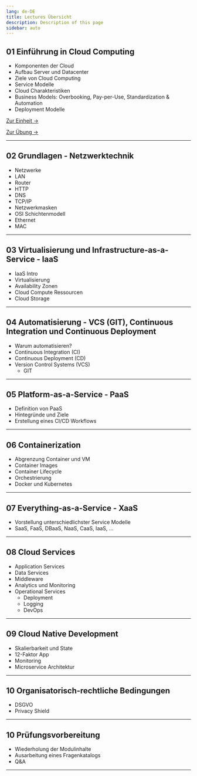 ```yaml
---
lang: de-DE
title: Lectures Übersicht
description: Description of this page
sidebar: auto
---
```


## 01 Einführung in Cloud Computing<Badge text="neu" />

- Komponenten der Cloud
- Aufbau Server und Datacenter
- Ziele von Cloud Computing
- Service Modelle
- Cloud Charakteristiken
- Business Models: Overbooking, Pay-per-Use, Standardization & Automation
- Deployment Modelle

<p>
<a href="/CloudComputingCWA2021/lectures/01-cloud-intro/01-cloud-intro" class="nav-link action-button">
  Zur Einheit →
</a>
</p>

<p>
<a href="/CloudComputingCWA2021/exercises/01-cloud-intro" class="nav-link action-button">
  Zur Übung →
</a>
</p>

---

## 02 Grundlagen - Netzwerktechnik

- Netzwerke
- LAN
- Router
- HTTP
- DNS
- TCP/IP
- Netzwerkmasken
- OSI Schichtenmodell
- Ethernet
- MAC

---

## 03 Virtualisierung und Infrastructure-as-a-Service - IaaS

- IaaS Intro
- Virtualisierung
- Availability Zonen
- Cloud Compute Ressourcen
- Cloud Storage

---

## 04 Automatisierung - VCS (GIT), Continuous Integration und Continuous Deployment

- Warum automatisieren?
- Continuous Integration (CI)
- Continuous Deployment (CD)
- Version Control Systems (VCS)
  - GIT

---

## 05 Platform-as-a-Service - PaaS

- Definition von PaaS
- Hintegründe und Ziele
- Erstellung eines CI/CD Workflows

---

## 06 Containerization

- Abgrenzung Container und VM
- Container Images
- Container Lifecycle
- Orchestrierung
- Docker und Kubernetes

---

## 07 Everything-as-a-Service - XaaS

- Vorstellung unterschiedlichster Service Modelle
- SaaS, FaaS, DBaaS, NaaS, CaaS, IaaS, ...

---

## 08 Cloud Services

- Application Services
- Data Services
- Middleware
- Analytics und Monitoring
- Operational Services
  - Deployment
  - Logging
  - DevOps

---

## 09 Cloud Native Development
- Skalierbarkeit und State
- 12-Faktor App
- Monitoring
- Microservice Architektur

---

## 10 Organisatorisch-rechtliche Bedingungen
- DSGVO
- Privacy Shield
  
---

## 10 Prüfungsvorbereitung

- Wiederholung der Modulinhalte
- Ausarbeitung eines Fragenkatalogs
- Q&A

---
